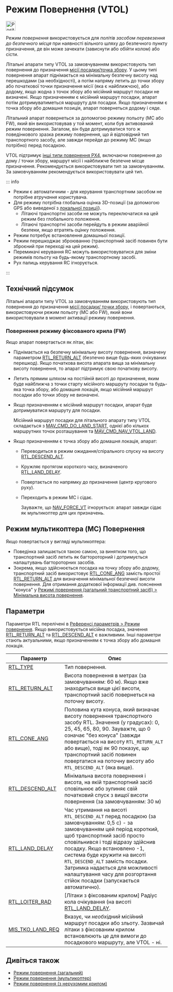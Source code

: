 # Режим Повернення (VTOL)

<img src="../../assets/site/position_fixed.svg" title="Position fix required (e.g. GPS)" width="30px" />

Режим _повернення_ використовується для _політів засобом перевезення до безпечного місця_ при наявності вільного шляху до безпечного пункту призначення, де він може зачекати (зависнути або обійти колом) або сісти.

Літальні апарати типу VTOL за замовчуванням використовують тип повернення до призначення [місії посадки/точка збору](../flight_modes/return.md#mission-landing-rally-point-return-type-rtl-type-1).
У цьому типі повернення апарат піднімається на мінімальну безпечну висоту над перешкодами (за необхідності), а потім напряму летить до точки збору або початкової точки призначення місії (яка є найближчою), або додому, якщо жодна з точок збору або місійний маршрут посадки не визначені.
Якщо призначенням є місійний маршрут посадки, апарат потім дотримуватиметься маршруту для посадки.
Якщо призначенням є точка збору або домашня позиція, апарат повернеться додому і сяде.

Літальний апарат повернеться за допомогою режиму польоту (MC або FW), який він використовував у той момент, коли був активований режим повернення.
Загалом, він буде дотримуватися того ж поведінкового зразка режиму повернення, що й відповідний тип транспортного засобу, але завжди перейде до режиму MC (якщо потрібно) перед посадкою.

VTOL підтримує [інші типи повернення PX4](../flight_modes/return.md#return-types-rtl-type), включаючи повернення до дому / точки збору, маршрут місії і найближче безпечне місце призначення. Рекомендується використовувати тип за замовчуванням.
За замовчуванням рекомендується використовувати цей тип.

::: info

- Режим є автоматичним - для керування транспортним засобом не потрібне _втручання_ користувача.
- Для режиму потрібна глобальна оцінка 3D-позиції (за допомогою GPS або виведеної з [локальної позиції](../ros/external_position_estimation.md#enabling-auto-modes-with-a-local-position)).
  - Літаючі транспортні засоби не можуть переключатися на цей режим без глобального положення.
  - Літаючі транспортні засоби перейдуть в режим аварійної безпеки, якщо втратять оцінку положення.
- Режим потребує встановлення домашньої позиції.
- Режим перешкоджає зброюванню (транспортний засіб повинен бути зброєний при переході на цей режим).
- Перемикачі керування RC можуть використовуватися для зміни режимів польоту на будь-якому транспортному засобі.
- Рух палиць керування RC ігнорується.

<!-- https://github.com/PX4/PX4-Autopilot/blob/release/1.15/src/modules/commander/ModeUtil/mode_requirements.cpp -->

:::

## Технічний підсумок

Літальні апарати типу VTOL за замовчуванням використовують тип повернення до призначення [місії посадки/ точки збору](../flight_modes/return.md#mission-landing-rally-point-return-type-rtl-type-1), і повертаються, використовуючи режим польоту (MC або FW), який вони використовували в момент активації режиму повернення.

### Повернення режиму фіксованого крила (FW)

Якщо апарат повертається як літак, він:

- Піднімається на безпечну мінімальну висоту повернення, визначену параметром [RTL_RETURN_ALT](#RTL_RETURN_ALT) (безпечно вище будь-яких очікуваних перешкод).
  Якщо початкова висота апарата вища за мінімальну висоту повернення, то апарат підтримує свою початкову висоту.
  <!-- Note that return altitude cannot be configured using the "cone" parameter in fixed-wing vehicles. -->

- Летить прямим шляхом на постійній висоті до призначення, яким буде найближча з точки старту місійного маршруту посадки та будь-яка точка збору, або домашня локація, якщо місійний маршрут посадки або точки збору не визначені.

- Якщо призначенням є місійний маршрут посадки, апарат буде дотримуватися маршруту для посадки.

  Місійний маршрут посадки для літального апарату типу VTOL складається з [MAV_CMD_DO_LAND_START](https://mavlink.io/en/messages/common.html#MAV_CMD_DO_LAND_START), однієї або кількох маршрутних точок розташування та [MAV_CMD_NAV_VTOL_LAND](https://mavlink.io/en/messages/common.html#MAV_CMD_NAV_VTOL_LAND).

- Якщо призначенням є точка збору або домашня локація, апарат:

  - Переводиться в режим ожидання/спірального спуску на висоту [RTL_DESCEND_ALT](#RTL_DESCEND_ALT).
  - Кружляє протягом короткого часу, визначеного [RTL_LAND_DELAY](#RTL_LAND_DELAY).
  - Повертається по напрямку до призначення (центр кругового руху).
  - Переходить в режим MC і сідає.

    Зауважте, що [NAV_FORCE_VT](../advanced_config/parameter_reference.md#NAV_FORCE_VT) ігнорується: апарат завжди сідає як мультикоптер для цих призначень.

## Режим мультикоптера (MC) Повернення

Якщо повертається у вигляді мультикоптера:

- Поведінка залишається такою самою, за винятком того, що транспортний засіб летить як багтороторний і дотримується налаштувань багтороторних засобів.
- Зокрема, якщо здійснюється посадка на точку збору або додому, транспортний засіб використовує [RTL_CONE_ANG](#RTL_CONE_ANG) замість простої [RTL_RETURN_ALT](#RTL_RETURN_ALT) для визначення мінімальної безпечної висоти повернення.
  Для отримання додаткової інформації див. пояснення "конуса" у [Режимі повернення (загальний транспортний засіб) > Мінімальна висота повернення](../flight_modes/return.md#minimum-return-altitude).

## Параметри

Параметри RTL перелічені в [Референсі параметрів > Режим повернення](../advanced_config/parameter_reference.md#return-mode).
Якщо використовується місійна посадка, значення [RTL_RETURN_ALT](#RTL_RETURN_ALT) та [RTL_DESCEND_ALT](#RTL_DESCEND_ALT) є важливими.
Інші параметри стають актуальними, якщо призначенням є точка збору або домашня локація.

| Параметр                                                                                                                                                                   | Опис                                                                                                                                                                                                                                                                                                                                                                                                                                                                                                               |
| -------------------------------------------------------------------------------------------------------------------------------------------------------------------------- | ------------------------------------------------------------------------------------------------------------------------------------------------------------------------------------------------------------------------------------------------------------------------------------------------------------------------------------------------------------------------------------------------------------------------------------------------------------------------------------------------------------------ |
| <a id="RTL_TYPE"></a>[RTL_TYPE](../advanced_config/parameter_reference.md#RTL_TYPE)                                                                   | Тип повернення.                                                                                                                                                                                                                                                                                                                                                                                                                                                                                    |
| <a id="RTL_RETURN_ALT"></a>[RTL_RETURN_ALT](../advanced_config/parameter_reference.md#RTL_RETURN_ALT)                            | Висота повернення в метрах (за замовчуванням: 60 м). Якщо вже знаходиться вище цієї висоти, транспортний засіб повернеться на поточну висоту.                                                                                                                                                                                                                                                                                                   |
| <a id="RTL_CONE_ANG"></a>[RTL_CONE_ANG](../advanced_config/parameter_reference.md#RTL_CONE_ANG)                                  | Половина кута конуса, який визначає висоту повернення транспортного засобу RTL. Значення (у градусах): 0, 25, 45, 65, 80, 90. Зауважте, що 0 означає "без конуса" (завжди повертається на висоту `RTL_RETURN_ALT` або вище), тоді як 90 показує, що транспортний засіб повинен повертатися на поточну висоту або `RTL_DESCEND_ALT` (яка вище).                                            |
| <a id="RTL_DESCEND_ALT"></a>[RTL_DESCEND_ALT](../advanced_config/parameter_reference.md#RTL_DESCEND_ALT)                         | Мінімальна висота повернення і висота, на якій транспортний засіб сповільнює або зупиняє свій початковий спуск з вищої висоти повернення (за замовчуванням: 30 м)                                                                                                                                                                                                                                                                                                               |
| <a id="RTL_LAND_DELAY"></a>[RTL_LAND_DELAY](../advanced_config/parameter_reference.md#RTL_LAND_DELAY)                            | Час утримання на висоті `RTL_DESCEND_ALT` перед посадкою (за замовчуванням: 0,5 с) - за замовчуванням цей період короткий, щоб транспортний засіб просто сповільнився і тоді відразу здійснив посадку. Якщо встановлено -1, система буде кружити на висоті `RTL_DESCEND_ALT` замість посадки. Затримка надається для можливості налаштування часу для розгортання стійок посадки (запускається автоматично). |
| <a id="RTL_LOITER_RAD"></a>[RTL_LOITER_RAD](../advanced_config/parameter_reference.md#RTL_LOITER_RAD)                            | [Літаки з фіксованим крилом] Радіус кола очікування (на висоті [RTL_LAND_DELAY](#RTL_LAND_DELAY).                                                                                                                                                                                                                                                                                 |
| <a id="MIS_TKO_LAND_REQ"></a>[MIS_TKO_LAND_REQ](../advanced_config/parameter_reference.md#MIS_TKO_LAND_REQ) | Вказує, чи _необхідний_ місійний маршрут посадки або зльоту. Зазвичай літаки з фіксованим крилом встановлюють це для вимоги до посадкового маршруту, але VTOL - ні.                                                                                                                                                                                                                                                                                                                |

## Дивіться також

- [Режим повернення (загальний)](../flight_modes/return.md)
- [Режим повернення (мультикоптер)](../flight_modes_mc/return.md)
- [Режим повернення (з нерухомим крилом)](../flight_modes_fw/return.md)
